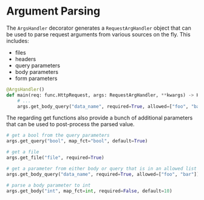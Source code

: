 # Argument Parsing

The `ArgsHandler` decorator generates a `RequestArgHandler` object that can be used to
parse request arguments from various sources on the fly. This includes:

* files
* headers
* query parameters
* body parameters
* form parameters

```python
@ArgsHandler()
def main(req: func.HttpRequest, args: RequestArgHandler, **kwargs) -> HttpResponse:
    # ...
    args.get_body_query("data_name", required=True, allowed=["foo", "bar"])
```

The regarding get functions also provide a bunch of additional parameters that can be
used to post-process the parsed value.

```python
# get a bool from the query parameters
args.get_query("bool", map_fct="bool", default=True)

# get a file
args.get_file("file", required=True)

# get a parameter from either body or query that is in an allowed list
args.get_body_query("data_name", required=True, allowed=["foo", "bar"])

# parse a body parameter to int
args.get_body("int", map_fct=int, required=False, default=10)
```
